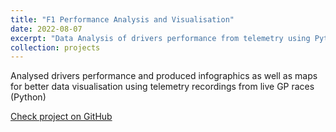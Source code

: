 ```yaml
---
title: "F1 Performance Analysis and Visualisation"
date: 2022-08-07
excerpt: "Data Analysis of drivers performance from telemetry using Python"
collection: projects
---
```


Analysed drivers performance and produced infographics as well as maps for better data visualisation using telemetry recordings from live GP races (Python)

<!-- <img src='/images/projects/Hungary_2022_Qualifying_RUS_LEC.png'> -->

<a href='https://github.com/antonypap'>Check project on GitHub</a>